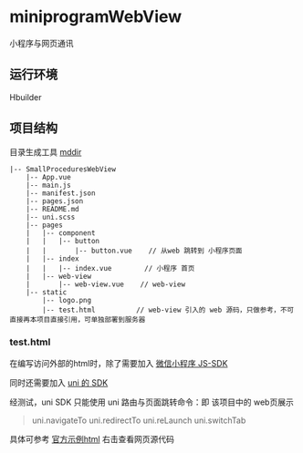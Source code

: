 # miniprogramWebView
小程序与网页通讯

## 运行环境
Hbuilder


## 项目结构 
目录生成工具 [mddir](https://www.npmjs.com/package/mddir)
```
|-- SmallProceduresWebView
    |-- App.vue
    |-- main.js
    |-- manifest.json
    |-- pages.json
    |-- README.md
    |-- uni.scss
    |-- pages
    |   |-- component  
    |   |   |-- button
    |   |       |-- button.vue    // 从web 跳转到 小程序页面
    |   |-- index
    |   |   |-- index.vue        // 小程序 首页
    |   |-- web-view
    |       |-- web-view.vue    // web-view
    |-- static
        |-- logo.png
        |-- test.html          // web-view 引入的 web 源码，只做参考，不可直接再本项目直接引用，可单独部署到服务器
```

### test.html

在编写访问外部的html时，除了需要加入 [微信小程序 JS-SDK](https://res.wx.qq.com/open/js/jweixin-1.4.0.js)
> <script type="text/javascript" src="https://res.wx.qq.com/open/js/jweixin-1.4.0.js"></script>
同时还需要加入 [uni 的 SDK](https://js.cdn.aliyun.dcloud.net.cn/dev/uni-app/uni.webview.1.5.1.js)
> <script type="text/javascript" src="https://js.cdn.aliyun.dcloud.net.cn/dev/uni-app/uni.webview.1.5.1.js"></script>

经测试，uni SDK 只能使用 uni 路由与页面跳转命令：即 该项目中的 web页展示
> uni.navigateTo  uni.redirectTo  uni.reLaunch  uni.switchTab

具体可参考 [官方示例html](https://uniapp.dcloud.io/static/web-view.html)
右击查看网页源代码
